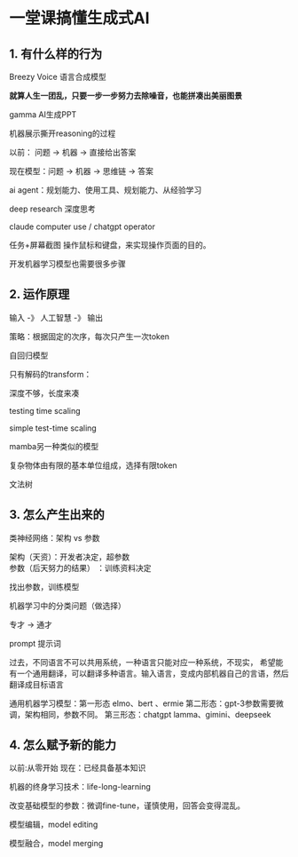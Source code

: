 # 一堂课搞懂生成式AI

## 1. 有什么样的行为

Breezy Voice 语言合成模型

**就算人生一团乱，只要一步一步努力去除噪音，也能拼凑出美丽图景**

gamma AI生成PPT

机器展示撕开reasoning的过程

以前： 问题 -> 机器 -> 直接给出答案

现在模型：问题 -> 机器 -> 思维链 -> 答案

ai agent：规划能力、使用工具、规划能力、从经验学习

deep research 深度思考

claude computer use / chatgpt operator  
 
任务+屏幕截图 操作鼠标和键盘，来实现操作页面的目的。

开发机器学习模型也需要很多步骤



## 2. 运作原理

输入 -》 人工智慧 -》 输出

策略：根据固定的次序，每次只产生一次token

自回归模型

只有解码的transform：

深度不够，长度来凑

testing time scaling

simple test-time scaling

mamba另一种类似的模型 

复杂物体由有限的基本单位组成，选择有限token

文法树

## 3. 怎么产生出来的

类神经网络：架构 vs 参数

架构（天资）：开发者决定，超参数  
参数（后天努力的结果） ：训练资料决定

找出参数，训练模型

机器学习中的分类问题（做选择）

专才   ->    通才

prompt 提示词

过去，不同语言不可以共用系统，一种语言只能对应一种系统，不现实，
希望能有一个通用翻译，可以翻译多种语言。输入语言，变成内部机器自己的言语，然后翻译成目标语言

通用机器学习模型：第一形态 elmo、bert 、ermie
第二形态：gpt-3参数需要微调，架构相同，参数不同。 
第三形态：chatgpt lamma、gimini、deepseek

## 4. 怎么赋予新的能力  

以前:从零开始
现在：已经具备基本知识

机器的终身学习技术：life-long-learning

改变基础模型的参数：微调fine-tune，谨慎使用，回答会变得混乱。

模型编辑，model editing 

 模型融合，model merging


